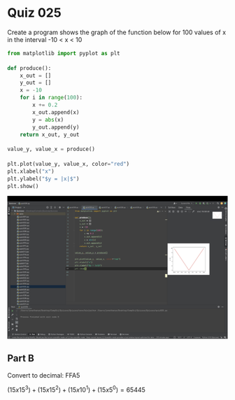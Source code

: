 # Quiz 025

Create a program shows the graph of the function below for 100 values of x in the interval -10 < x < 10

```.py
from matplotlib import pyplot as plt

def produce():
    x_out = []
    y_out = []
    x = -10
    for i in range(100):
        x += 0.2
        x_out.append(x)
        y = abs(x)
        y_out.append(y)
    return x_out, y_out

value_y, value_x = produce()

plt.plot(value_y, value_x, color="red")
plt.xlabel("x")
plt.ylabel("$y = |x|$")
plt.show()
```
![](quiz025.jpg)

## Part B

Convert to decimal: FFA5

$(15 x 15^3)+(15 x 15^2)+(15 x 10^1)+(15 x 5^0)=65445$




